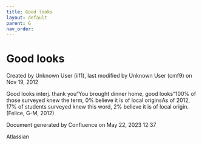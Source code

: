 ```yaml
---
title: Good looks
layout: default
parent: G
nav_order:
---
```


# Good looks

Created by  Unknown User (iif1), last modified by  Unknown User (cmf9) on Nov 19, 2012

Good looks interj. thank you“You brought dinner home, good looks”100% of those surveyed knew the term, 0% believe it is of local originsAs of 2012, 17% of students surveyed knew this word, 2% believe it is of local origin.(Felice, G-M, 2012)

Document generated by Confluence on May 22, 2023 12:37

Atlassian
